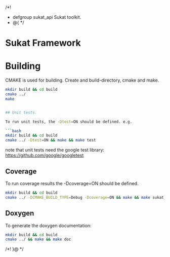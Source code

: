 /*!
 * defgroup sukat_api Sukat toolkit.
 * @{
 */

Sukat Framework
===============

# Building

CMAKE is used for building. Create and build-directory, cmake and make.

```bash
mkdir build && cd build
cmake ../
make


## Unit tests.

To run unit tests, the -Dtest=ON should be defined. e.g.

```bash
mkdir build && cd build
cmake ../ -Dtest=ON && make && make test
```
note that unit tests need the google test library:
https://github.com/google/googletest

## Coverage

To run coverage results the -Dcoverage=ON should be defined.
```bash
mkdir build && cd build
cmake ../ -DCMAKE_BUILD_TYPE=Debug -Dcoverage=ON && make && make sukat_sock_coverage
```

## Doxygen

To generate the doxygen documentation:
```bash
mkdir build && cd build
cmake ../ && make && make doc
```

/*! }@ */
